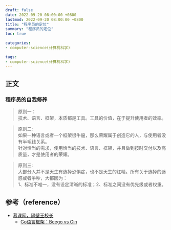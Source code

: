 ```yaml
---
draft: false
date: 2022-09-20 08:00:00 +0800
lastmod: 2022-09-20 08:00:00 +0800
title: "程序员的定位"
summary: "程序员的定位"
toc: true

categories:
- computer-science(计算机科学)

tags:
- computer-science(计算机科学)
---
```

## 正文

### 程序员的自我修养

> 原则一：<br/>
> 技术、语言、框架，本质都是工具。工具的价值，在于提升使用者的效率。

> 原则二:<br/>
> 如果一种语言或者一个框架很牛逼，那么荣耀属于创造它的人，与使用者没有半毛钱关系。<br/>
> 针对恰当的需求，使用恰当的技术、语言、框架，并且做到按时交付以及高质量，才是使用者的荣耀。

> 原则三:<br/>
> 大部分人并不是天生有选择恐惧症，也不是天生的杠精。所有关于选择的迷惑或者争吵，大都因为：<br/>
> 1、标准不唯一，没有设定清晰的标准；2、标准之间没有优先级或者权重。

## 参考（reference）

- [慕课网，隔壁王校长](https://www.imooc.com/u/6901397/courses)
  - [Go语言框架：Beego vs Gin](https://www.imooc.com/learn/602)
